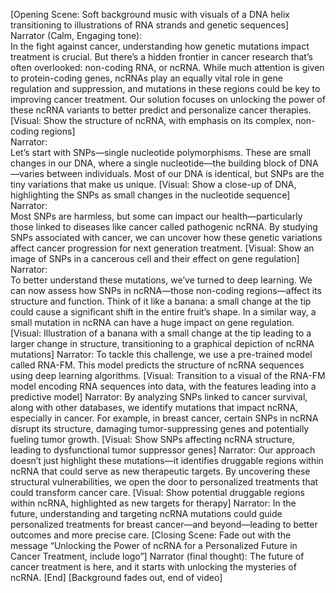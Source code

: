 [Opening Scene: Soft background music with visuals of a DNA helix transitioning to illustrations of RNA strands and genetic sequences]
Narrator (Calm, Engaging tone): \
In the fight against cancer, understanding how genetic mutations impact treatment is crucial. But there’s a hidden frontier in cancer research that’s often overlooked: non-coding RNA, or ncRNA.
While much attention is given to protein-coding genes, ncRNAs play an equally vital role in gene regulation and suppression, and mutations in these regions could be key to improving cancer treatment. Our solution focuses on unlocking the power of these ncRNA variants to better predict and personalize cancer therapies.
[Visual: Show the structure of ncRNA, with emphasis on its complex, non-coding regions] \
Narrator: \
Let’s start with SNPs—single nucleotide polymorphisms. These are small changes in our DNA, where a single nucleotide—the building block of DNA—varies between individuals. Most of our DNA is identical, but SNPs are the tiny variations that make us unique.
[Visual: Show a close-up of DNA, highlighting the SNPs as small changes in the nucleotide sequence] \
Narrator: \
Most SNPs are harmless, but some can impact our health—particularly those linked to diseases like cancer called pathogenic ncRNA. By studying SNPs associated with cancer, we can uncover how these genetic variations affect cancer progression for next generation treatment.
[Visual: Show an image of SNPs in a cancerous cell and their effect on gene regulation] \
Narrator: \
To better understand these mutations, we’ve turned to deep learning. We can now assess how SNPs in ncRNA—those non-coding regions—affect its structure and function. Think of it like a banana: a small change at the tip could cause a significant shift in the entire fruit’s shape. In a similar way, a small mutation in ncRNA can have a huge impact on gene regulation.
[Visual: Illustration of a banana with a small change at the tip leading to a larger change in structure, transitioning to a graphical depiction of ncRNA mutations]
Narrator:
To tackle this challenge, we use a pre-trained model called RNA-FM. This model predicts the structure of ncRNA sequences using deep learning algorithms. 
[Visual: Transition to a visual of the RNA-FM model encoding RNA sequences into data, with the features leading into a predictive model]
Narrator:
By analyzing SNPs linked to cancer survival, along with other databases, we identify mutations that impact ncRNA, especially in cancer. For example, in breast cancer, certain SNPs in ncRNA disrupt its structure, damaging tumor-suppressing genes and potentially fueling tumor growth.
[Visual: Show SNPs affecting ncRNA structure, leading to dysfunctional tumor suppressor genes]
Narrator:
Our approach doesn’t just highlight these mutations—it identifies druggable regions within ncRNA that could serve as new therapeutic targets. By uncovering these structural vulnerabilities, we open the door to personalized treatments that could transform cancer care.
[Visual: Show potential druggable regions within ncRNA, highlighted as new targets for therapy]
Narrator:
In the future, understanding and targeting ncRNA mutations could guide personalized treatments for breast cancer—and beyond—leading to better outcomes and more precise care.
[Closing Scene: Fade out with the message “Unlocking the Power of ncRNA for a Personalized Future in Cancer Treatment, include logo”]
Narrator (final thought):
The future of cancer treatment is here, and it starts with unlocking the mysteries of ncRNA.
[End]
[Background fades out, end of video]

